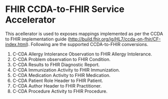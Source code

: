 # FHIR CCDA-to-FHIR Service Accelerator

This acellerator is used to exposes mappings implemented as per the CCDA to FHIR implementation guide (http://build.fhir.org/ig/HL7/ccda-on-fhir/CF-index.html). Following are the supported CCDA-to-FHIR conversions.

1) C-CDA Allergy Intolerance Observation to FHIR Allergy Intolerance.
2) C-CDA Problem observation to FHIR Condition.
3) C-CDA Results to FHIR Diagnostic Report.
4) C-CDA Immunization Activity to FHIR Immunization.
5) C-CDA Medication Activity to FHIR Medication.
6) C-CDA Patient Role Header to FHIR Patient.
7) C-CDA Author Header to FHIR Practitioner.
8) C-CDA Procedure Activity to FHIR Procedure.

